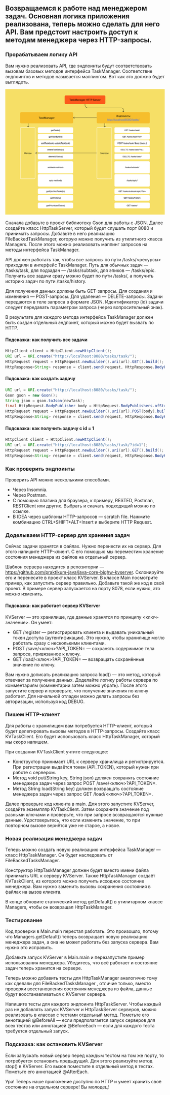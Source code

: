 ## Возвращаемся к работе над менеджером задач. Основная логика приложения реализована, теперь можно сделать для него API. Вам предстоит настроить доступ к методам менеджера  через HTTP-запросы.  

### Прорабатываем логику API

Вам нужно реализовать API, где эндпоинты будут соответствовать вызовам базовых методов интерфейса TaskManager. Соответствие эндпоинтов и методов называется маппингом. Вот как это должно будет выглядеть.

<p align="center">
  <img src="S7_33-2_1649410009.png" />
</p>

Сначала добавьте в проект библиотеку Gson для работы с JSON. Далее создайте класс HttpTaskServer, который будет слушать порт 8080 и принимать запросы. Добавьте в него реализацию FileBackedTaskManager, которую можно получить из утилитного класса Managers.  После этого можно реализовать маппинг запросов на методы интерфейса TaskManager.

API должен работать так, чтобы все запросы по пути /tasks/<ресурсы> приходили в интерфейс TaskManager. Путь для обычных задач — /tasks/task, для подзадач — /tasks/subtask, для эпиков — /tasks/epic. Получить все задачи сразу можно будет по пути /tasks/, а получить историю задач по пути /tasks/history. 

Для получения данных должны быть GET-запросы. Для создания и изменения — POST-запросы. Для удаления — DELETE-запросы. Задачи передаются в теле запроса в формате JSON. Идентификатор (id) задачи следует передавать параметром запроса (через вопросительный знак). 

В результате для каждого метода интерфейса TaskManager должен быть создан отдельный эндпоинт, который можно будет вызвать по HTTP.

#### Подсказка: как получить все задачи

```java
HttpClient client = HttpClient.newHttpClient();
URI url = URI.create("http://localhost:8080/tasks/task/");
HttpRequest request = HttpRequest.newBuilder().uri(url).GET().build();
HttpResponse<String> response = client.send(request, HttpResponse.BodyHandlers.ofString()); 
```

#### Подсказка: как создать задачу

```java
URI url = URI.create("http://localhost:8080/tasks/task/");
Gson gson = new Gson();
String json = gson.toJson(newTask);
final HttpRequest.BodyPublisher body = HttpRequest.BodyPublishers.ofString(json);
HttpRequest request = HttpRequest.newBuilder().uri(url).POST(body).build();
HttpResponse<String> response = client.send(request, HttpResponse.BodyHandlers.ofString()); 
```

#### Подсказка: как получить задачу с id = 1

```java
HttpClient client = HttpClient.newHttpClient();
URI url = URI.create("http://localhost:8080/tasks/task/?id=1");
HttpRequest request = HttpRequest.newBuilder().uri(url).GET().build();
HttpResponse<String> response = client.send(request, HttpResponse.BodyHandlers.ofString()); 
```

### Как проверить эндпоинты

Проверить API можно несколькими способами.
  - Через Insomnia.
  - Через Postman.
  - С помощью плагина для браузера, к примеру, RESTED, Postman, RESTClient или других. Выбрать и скачать подходящий можно по ссылке.
  - В IDEA через шаблоны HTTP-запросов — scratch file. Нажмите комбинацию CTRL+SHIFT+ALT+Insert и выберите HTTP Request.

### Доделываем HTTP-сервер для хранения задач

Сейчас задачи хранятся в файлах. Нужно перенести их на сервер. Для этого напишите HTTP-клиент. С его помощью мы переместим хранение состояния менеджера из файлов на отдельный сервер. 

Шаблон сервера находится в репозитории — https://github.com/praktikum-java/java-core-bighw-kvserver. Склонируйте его и перенесите в проект класс KVServer. В классе Main посмотрите пример, как запустить сервер правильно. Добавьте такой же код в свой проект. В примере сервер запускается на порту 8078, если нужно, это можно изменить.

#### Подсказка: как работает сервер KVServer
KVServer — это хранилище, где данные хранятся по принципу <ключ-значение>. Он умеет: 
  - GET /register — регистрировать клиента и выдавать уникальный токен доступа (аутентификации). Это нужно, чтобы хранилище могло работать сразу с несколькими клиентами.
  - POST /save/<ключ>?API_TOKEN= — сохранять содержимое тела запроса, привязанное к ключу.
  - GET /load/<ключ>?API_TOKEN= — возвращать сохранённые значение по ключу.

Вам нужно дописать реализацию запроса load() — это метод, который отвечает за получение данных. Доделайте логику работы сервера по комментариям (комментарии затем можно убрать). После этого запустите сервер и проверьте, что получение значения по ключу работает. Для начальной отладки можно делать запросы без авторизации, используя код DEBUG.

### Пишем HTTP-клиент

Для работы с хранилищем вам потребуется HTTP-клиент, который будет делегировать вызовы методов в HTTP-запросы. Создайте класс KVTaskClient. Его будет использовать класс HttpTaskManager, который мы скоро напишем.

При создании KVTaskClient учтите следующее:

  - Конструктор принимает URL к серверу хранилища и регистрируется. При регистрации выдаётся токен (API_TOKEN), который нужен при работе с сервером.
  - Метод void put(String key, String json) должен сохранять состояние менеджера задач через запрос POST /save/<ключ>?API_TOKEN=.
  - Метод String load(String key) должен возвращать состояние менеджера задач через запрос GET /load/<ключ>?API_TOKEN=.

Далее проверьте код клиента в main. Для этого запустите KVServer, создайте экземпляр KVTaskClient. Затем сохраните значение под разными ключами и проверьте, что при запросе возвращаются нужные данные. Удостоверьтесь, что если изменить значение, то при повторном вызове вернётся уже не старое, а новое. 

### Новая реализация менеджера задач

Теперь можно создать новую реализацию интерфейса TaskManager — класс HttpTaskManager. Он будет наследовать от FileBackedTasksManager.

Конструктор HttpTaskManager должен будет вместо имени файла принимать URL к серверу KVServer. Также HttpTaskManager создаёт KVTaskClient, из которого можно получить исходное состояние менеджера. Вам нужно заменить вызовы сохранения состояния в файлах на вызов клиента. 

В конце обновите статический метод getDefault() в утилитарном классе Managers, чтобы он возвращал HttpTaskManager.

### Тестирование

Код проверки в Main.main перестал работать. Это произошло, потому что Managers.getDefault() теперь возвращает новую реализацию менеджера задач, а она не может работать без запуска сервера. Вам нужно это исправить. 

Добавьте запуск KVServer в Main.main и перезапустите пример использования менеджера. Убедитесь, что всё работает и состояние задач теперь хранится на сервере.

Теперь можно добавить тесты для HttpTaskManager аналогично тому как сделали для FileBackedTasksManager , отличие только, вместо проверки восстановления состояния менеджера из файла, данные будут восстанавливаться с KVServer сервера.

Напишите тесты для каждого эндпоинта HttpTaskServer. Чтобы каждый раз не добавлять запуск KVServer и HttpTaskServer  серверов, можно реализовать в классах с тестами отдельный метод. Пометьте его аннотацией @BeforeAll — если предполагается запуск серверов для всех тестов или аннотацией @BeforeEach — если для каждого теста требуется отдельный запуск.

### Подсказка: как остановить KVServer

Если запускать новый сервер перед каждым тестом на том же порту, то потребуется остановить предыдущий. Для этого реализуйте метод stop() в KVServer. Его вызов поместите в отдельный метод в тестах. Пометьте его аннотацией @AfterEach.

Ура! Теперь наше приложение доступно по HTTP и умеет хранить своё состояние на отдельном сервере! Вы молодец!